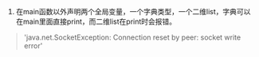 1.  在main函数以外声明两个全局变量，一个字典类型，一个二维list，字典可以在main里面直接print，而二维list在print时会报错。
>'java.net.SocketException: Connection reset by peer: socket write error'
